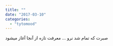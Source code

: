 ```yaml
---
title: ""
date: "2017-03-10"
categories: 
  - "tytomood"
---
```


صبرت که تمام شد نرو ... معرفت تازه از آنجا آغاز میشود
